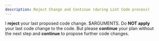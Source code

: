```yaml
---
description: Reject Change and Continue (during Lint Code process)
---
```


I **reject** your last proposed code change. $ARGUMENTS.
Do **NOT apply** your last code change to the code.
But please **continue** your plan without the next step
and **continue** to propose further code changes.

